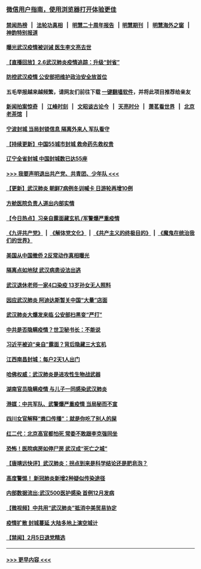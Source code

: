 ### [微信用户指南，使用浏览器打开体验更佳](https://github.com/gfw-breaker/banned-news1/blob/master/indexes/wechat-guide.md?t=0)
#### [禁闻热榜](热点新闻.md?t=0)  &nbsp;&nbsp;|&nbsp;&nbsp; [法轮功真相](https://github.com/gfw-breaker/truth/blob/master/README.md?t=0) &nbsp;&nbsp;|&nbsp;&nbsp; [明慧二十周年报告](https://github.com/gfw-breaker/mh-reports/blob/master/README.md?t=0) &nbsp;&nbsp;|&nbsp;&nbsp;[明慧期刊](https://github.com/gfw-breaker/mh-qikan) &nbsp;&nbsp;|&nbsp;&nbsp; [明慧海外之窗](https://github.com/gfw-breaker/mh-news/blob/master/README.md?t=0) &nbsp;&nbsp;|&nbsp;&nbsp; [神韵特别报道](https://github.com/gfw-breaker/mh-news/blob/master/shenyun.md?t=0)
#### [曝光武汉疫情被训诫 医生李文亮去世](../pages/prog204/a102771047.md?t=02070033) 
#### [【直播回放】2.6武汉肺炎疫情追踪：升级“封省”](../pages/prog204/a102770924.md?t=02070033) 
#### [防控武汉疫情 公安部把维护政治安全放首位](../pages/prog204/a102770858.md?t=02070033) 
#### 五毛举报越来越频繁，请网友们前往下载 [一键翻墙软件](https://github.com/gfw-breaker/ssr-accounts)，并将此项目推荐给亲友
#### [新闻拍案惊奇](https://github.com/gfw-breaker/banned-news1/blob/master/pages/link4.md) &nbsp;&nbsp;|&nbsp;&nbsp; [江峰时刻](https://github.com/gfw-breaker/banned-news1/blob/master/pages/link4.md) &nbsp;&nbsp;|&nbsp;&nbsp; [文昭谈古论今](https://github.com/gfw-breaker/banned-news1/blob/master/pages/link4.md) &nbsp;&nbsp;|&nbsp;&nbsp; [天亮时分](https://github.com/gfw-breaker/banned-news1/blob/master/pages/link4.md) &nbsp;&nbsp;|&nbsp;&nbsp; [萧茗看世界](https://github.com/gfw-breaker/banned-news1/blob/master/pages/link4.md) &nbsp;&nbsp;|&nbsp;&nbsp; [北京老茶馆](https://github.com/gfw-breaker/banned-news1/blob/master/pages/link4.md) &nbsp;&nbsp;|&nbsp;&nbsp; 
#### [宁波封城 当局封锁信息 隔离外来人 军队看守](../pages/prog204/a102770816.md?t=02070033) 
#### [【持续更新】中国55城市封城 救命药先救权贵](../pages/prog204/a102757185.md?t=02070033) 
#### [辽宁全省封城 中国封城数已达55座](../pages/prog204/a102770784.md?t=02070033) 
#### [>>> 我要声明退出共产党、共青团、少年队 <<<](https://github.com/begood0513/goodnews/blob/master/quit/letter.md) 
#### [【更新】武汉肺炎 朝鲜7病例冬训喊卡 日游轮再增10例](../pages/prog204/a102770740.md?t=02070033) 
#### [方舱医院负责人道出内部实情](../pages/prog204/a102770767.md?t=02070033) 
#### [【今日热点】习亲自露面藏玄机 /军警爆严重疫情](../pages/prog204/a102770719.md?t=02070033) 
#### [《九评共产党》](https://github.com/begood0513/9ping.md/blob/master/README.md) &nbsp;|&nbsp; [《解体党文化》](../../../../jtdwh.md/blob/master/README.md)  &nbsp;|&nbsp; [《共产主义的终极目的》](../../../../gczydzjmd.md/blob/master/README.md) &nbsp;|&nbsp; [《魔鬼在统治我们的世界》](../../../../mgztzwmdsj.md/blob/master/README.md) 
#### [美国从中国撤侨 2反常动作真相曝光](../pages/prog204/a102770728.md?t=02070033) 
#### [隔离点如地狱 武汉病患设法出逃](../pages/prog204/a102770683.md?t=02070033) 
#### [武汉退休老师一家4口染疫 13岁孙女无人照料](../pages/prog204/a102770674.md?t=02070033) 
#### [因应武汉肺炎 阿迪达斯暂关中国“大量”店面](../pages/prog204/a102770689.md?t=02070033) 
#### [武汉肺炎大爆发来临 公安部扫黒变“严打”](../pages/prog204/a102770663.md?t=02070033) 
#### [中共是否隐瞒疫情？世卫秘书长：不能说](../pages/prog204/a102770631.md?t=02070033) 
#### [习近平被迫“亲自”露面？背后隐藏三大玄机](../pages/prog204/a102770623.md?t=02070033) 
#### [江西南昌封城：每户2天1人出门](../pages/prog204/a102770601.md?t=02070033) 
#### [哈佛权威：武汉肺炎是进攻性生物战武器](../pages/prog204/a102770585.md?t=02070033) 
#### [湖南官员隐瞒疫情 与儿子一同感染武汉肺炎](../pages/prog204/a102770545.md?t=02070033) 
#### [港媒：中共军队、武警爆严重疫情 当局秘而不宣](../pages/prog204/a102770537.md?t=02070033) 
#### [四川女官解释“粪口传播”：就是你吃了别人的屎](../pages/prog204/a102770487.md?t=02070033) 
#### [红二代：北京高官都怕死 常委不敢跟李克强同坐](../pages/prog204/a102770488.md?t=02070033) 
#### [恐怖！医院病房如停尸房 武汉成“死亡之城”](../pages/prog204/a102770433.md?t=02070033) 
#### [【唐靖远快评】武汉肺炎：拐点到来是科学结论还是肥皂泡？](../pages/prog204/a102770377.md?t=02070033) 
#### [高度警惕！ 新冠肺炎新增2种疑似传染途径](../pages/prog204/a102770355.md?t=02070033) 
#### [内部数据流出:武汉500医护感染 首例12月发病](../pages/prog204/a102770335.md?t=02070033) 
#### [【微视频】中共用“武汉肺炎”抵消中美贸易协定](../pages/prog204/a102770336.md?t=02070033) 
#### [疫情扩散 封城蔓延 大陆多地上演空城计](../pages/prog204/a102770333.md?t=02070033) 
#### [【禁闻】2月5日退党精选](../pages/prog204/a102770326.md?t=02070033) 

----
#### [ >>> 更早内容 <<< ](../indexes/prog204-earlier.md)
